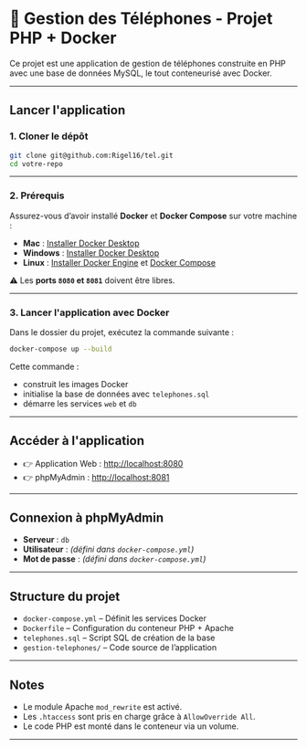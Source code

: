 # 📱 Gestion des Téléphones - Projet PHP + Docker

Ce projet est une application de gestion de téléphones construite en PHP avec une base de données MySQL, le tout conteneurisé avec Docker.

---

## Lancer l'application

### 1. Cloner le dépôt

```bash
git clone git@github.com:Rigel16/tel.git
cd votre-repo
```


---

### 2. Prérequis

Assurez-vous d’avoir installé **Docker** et **Docker Compose** sur votre machine :

- **Mac** : [Installer Docker Desktop](https://www.docker.com/products/docker-desktop/)
- **Windows** : [Installer Docker Desktop](https://www.docker.com/products/docker-desktop/)
- **Linux** : [Installer Docker Engine](https://docs.docker.com/engine/install/) et [Docker Compose](https://docs.docker.com/compose/install/)

⚠️ Les **ports `8080` et `8081`** doivent être libres.

---

### 3. Lancer l'application avec Docker

Dans le dossier du projet, exécutez la commande suivante :

```bash
docker-compose up --build
```

Cette commande :

- construit les images Docker
- initialise la base de données avec `telephones.sql`
- démarre les services `web` et `db`

---

## Accéder à l'application

- 👉 Application Web : [http://localhost:8080](http://localhost:8080)
- 👉 phpMyAdmin : [http://localhost:8081](http://localhost:8081)

---

## Connexion à phpMyAdmin

- **Serveur** : `db`
- **Utilisateur** : *(défini dans `docker-compose.yml`)*
- **Mot de passe** :  *(défini dans `docker-compose.yml`)*

---

## Structure du projet

- `docker-compose.yml` – Définit les services Docker
- `Dockerfile` – Configuration du conteneur PHP + Apache
- `telephones.sql` – Script SQL de création de la base
- `gestion-telephones/` – Code source de l’application

---

## Notes

- Le module Apache `mod_rewrite` est activé.
- Les `.htaccess` sont pris en charge grâce à `AllowOverride All`.
- Le code PHP est monté dans le conteneur via un volume.

---
